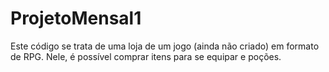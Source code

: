 # ProjetoMensal1
Este código se trata de uma loja de um jogo (ainda não criado) em formato de RPG. Nele, é possível comprar itens para se equipar e poções.
